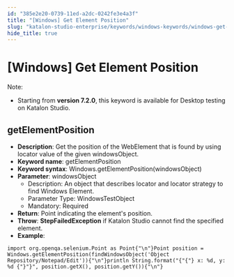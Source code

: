 ```yaml
---
id: "385e2e20-0739-11ed-a2dc-0242fe3e4a3f"
title: "[Windows] Get Element Position"
slug: "katalon-studio-enterprise/keywords/windows-keywords/windows-get-element-position"
hide_title: true
---
```


# <a id="id_0" class="anchor_top_offset"/><a id="ariaid-title1" class="anchor_top_offset"/>[Windows] Get Element Position

              
<div xmlns="http://www.w3.org/1999/xhtml" className="note note note_note" id="id_0__id"><span className="note__title">Note:</span> 
  <ul className="ul"><li className="li"><p className="p">Starting from <strong className="ph b">version 7.2.0</strong>, this keyword is
        available for Desktop testing on Katalon Studio.</p></li></ul>
</div>
      

## <a id="id_0__id_1" class="anchor_top_offset"/>getElementPosition

              
<ul xmlns="http://www.w3.org/1999/xhtml" className="ul"><li className="li">     <strong className="ph b">Description</strong>: Get the position of the     WebElement that is found by using locator value of the given     windowsObject.</li><li className="li">     <strong className="ph b">Keyword name</strong>: getElementPosition</li><li className="li">     <strong className="ph b">Keyword syntax</strong>:     Windows.getElementPosition(windowsObject)</li><li className="li">     <strong className="ph b">Parameter</strong>: windowsObject      <ul className="ul"><li className="li">Description: An object that describes locator and locator         strategy to find Windows Element.</li><li className="li">Parameter Type: WindowsTestObject</li><li className="li">Mandatory: Required</li></ul>   </li><li className="li">     <strong className="ph b">Return</strong>: Point indicating the element's     position.</li><li className="li">     <strong className="ph b">Throw</strong>: <strong className="ph b">StepFailedException</strong> if     Katalon Studio cannot find the specified element.</li><li className="li">     <strong className="ph b">Example</strong>:</li></ul> 
              
<pre xmlns="http://www.w3.org/1999/xhtml" className="pre codeblock"><code>import org.openqa.selenium.Point as Point{"\n"}Point position = Windows.getElementPosition(findWindowsObject('Object Repository/Notepad/Edit')){"\n"}println String.format("{"{"} x: %d, y: %d {"}"}", position.getX(), position.getY()){"\n"}</code></pre> 
            
